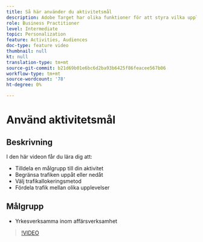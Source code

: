 ```yaml
---
title: Så här använder du aktivitetsmål
description: Adobe Target har olika funktioner för att styra vilka upplevelser som visas för olika målgrupper när en aktivitet publiceras. Lär dig hur du styr vilka som ser vad genom att använda målgrupper och trafiktilldelning.
role: Business Practitioner
level: Intermediate
topic: Personalization
feature: Activities, Audiences
doc-type: feature video
thumbnail: null
kt: null
translation-type: tm+mt
source-git-commit: b21d69b01e6bc6d2ba93b6425f86feacee567b06
workflow-type: tm+mt
source-wordcount: '78'
ht-degree: 0%

---
```



# Använd aktivitetsmål

## Beskrivning

I den här videon får du lära dig att:

* Tilldela en målgrupp till din aktivitet
* Begränsa trafiken uppåt eller nedåt
* Välj trafikallokeringsmetod
* Fördela trafik mellan olika upplevelser

## Målgrupp

* Yrkesverksamma inom affärsverksamhet

>[!VIDEO](https://video.tv.adobe.com/v/17385/?quality=12)